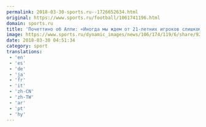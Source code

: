 ```yaml
---
permalink: 2018-03-30-sports.ru--1726652634.html
original: https://www.sports.ru/football/1061741196.html
domain: sports.ru
title: 'Почеттино об Алли: «Иногда мы ждем от 21-летних игроков слишком многого»'
image: https://www.sports.ru/dynamic_images/news/106/174/119/6/share/92edbc.png
date: 2018-03-30 04:51:34
category: sport
translations: 
 - 'en'
 - 'es'
 - 'de'
 - 'ja'
 - 'fr'
 - 'it'
 - 'zh-CN'
 - 'zh-TW'
 - 'ar'
 - 'pt'
 - 'hy'
---
```


